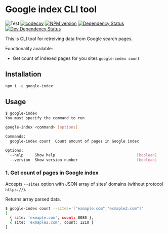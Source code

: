 # Google index CLI tool

![Test](https://github.com/rodion-arr/google-index/workflows/Test/badge.svg)
[![codecov](https://codecov.io/gh/rodion-arr/google-index/branch/master/graph/badge.svg)](https://codecov.io/gh/rodion-arr/google-index)
<span class="badge-npmversion"><a href="https://npmjs.org/package/google-index" title="View this project on NPM"><img src="https://img.shields.io/npm/v/google-index.svg" alt="NPM version" /></a></span>
<span class="badge-daviddm"><a href="https://david-dm.org/rodion-arr/google-index" title="View the status of this project's dependencies on DavidDM"><img src="https://img.shields.io/david/rodion-arr/google-index.svg" alt="Dependency Status" /></a></span>
<span class="badge-daviddmdev"><a href="https://david-dm.org/rodion-arr/google-index#info=devDependencies" title="View the status of this project's development dependencies on DavidDM"><img src="https://img.shields.io/david/dev/rodion-arr/google-index.svg" alt="Dev Dependency Status" /></a></span>

This is CLI tool for retreiving data from Google search pages.

Functionality available:

- Get count of indexed pages for you sites `google-index count`

## Installation

```bash
npm i -g google-index
```

## Usage

```bash
$ google-index
You must specify the command to run

google-index <command> [options]

Commands:
  google-index count  Count amount of pages in Google index

Options:
  --help     Show help                                    [boolean]
  --version  Show version number                          [boolean]
```

### 1. Get count of pages in Google index

Accepts `--sites` option with JSON array of sites' domains (without protocol `https://`).

Returns array parsed data.

```bash
$ google-index count --sites='["exmaple.com","exmaple2.com"]'
[
  { site: 'exmaple.com', count: 8080 },
  { site: 'exmaple2.com', count: 1210 }
]
```

